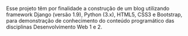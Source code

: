 Esse projeto têm por finalidade a construção de um blog utilizando framework Django (versão 1.9), Python (3.x), HTML5, CSS3 e Bootstrap, para demonstração de conhecimento do conteúdo programático das disciplinas Desenvolvimento Web 1 e 2.
